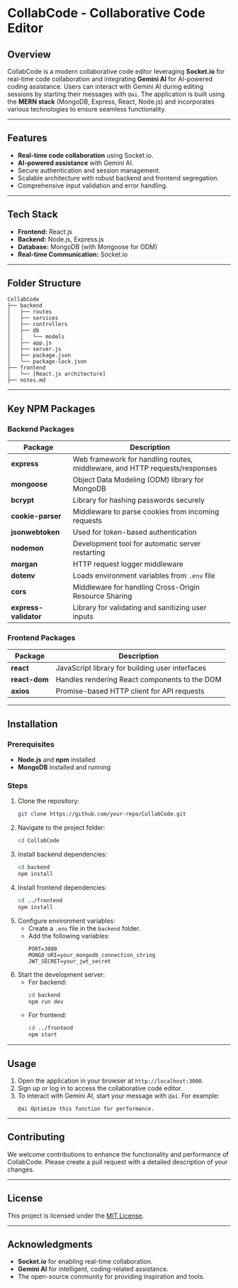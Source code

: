 # CollabCode - Collaborative Code Editor

## Overview

CollabCode is a modern collaborative code editor leveraging **Socket.io** for real-time code collaboration and integrating **Gemini AI** for AI-powered coding assistance. Users can interact with Gemini AI during editing sessions by starting their messages with `@ai`. The application is built using the **MERN stack** (MongoDB, Express, React, Node.js) and incorporates various technologies to ensure seamless functionality.

---

## Features

- **Real-time code collaboration** using Socket.io.
- **AI-powered assistance** with Gemini AI.
- Secure authentication and session management.
- Scalable architecture with robust backend and frontend segregation.
- Comprehensive input validation and error handling.

---

## Tech Stack

- **Frontend:** React.js
- **Backend:** Node.js, Express.js
- **Database:** MongoDB (with Mongoose for ODM)
- **Real-time Communication:** Socket.io

---

## Folder Structure

```
CollabCode
├── backend
│   ├── routes
│   ├── services
│   ├── controllers
│   ├── db
│   │   └── models
│   ├── app.js
│   ├── server.js
│   ├── package.json
│   └── package-lock.json
├── frontend
│   └── [React.js architecture]
├── notes.md
```

---

## Key NPM Packages

### Backend Packages

| Package               | Description                                                                |
| --------------------- | -------------------------------------------------------------------------- |
| **express**           | Web framework for handling routes, middleware, and HTTP requests/responses |
| **mongoose**          | Object Data Modeling (ODM) library for MongoDB                             |
| **bcrypt**            | Library for hashing passwords securely                                     |
| **cookie-parser**     | Middleware to parse cookies from incoming requests                         |
| **jsonwebtoken**      | Used for token-based authentication                                        |
| **nodemon**           | Development tool for automatic server restarting                           |
| **morgan**            | HTTP request logger middleware                                             |
| **dotenv**            | Loads environment variables from `.env` file                               |
| **cors**              | Middleware for handling Cross-Origin Resource Sharing                      |
| **express-validator** | Library for validating and sanitizing user inputs                          |

### Frontend Packages

| Package       | Description                                     |
| ------------- | ----------------------------------------------- |
| **react**     | JavaScript library for building user interfaces |
| **react-dom** | Handles rendering React components to the DOM   |
| **axios**     | Promise-based HTTP client for API requests      |

---

## Installation

### Prerequisites

- **Node.js** and **npm** installed
- **MongoDB** installed and running

### Steps

1. Clone the repository:
   ```bash
   git clone https://github.com/your-repo/CollabCode.git
   ```
2. Navigate to the project folder:
   ```bash
   cd CollabCode
   ```
3. Install backend dependencies:
   ```bash
   cd backend
   npm install
   ```
4. Install frontend dependencies:
   ```bash
   cd ../frontend
   npm install
   ```
5. Configure environment variables:
   - Create a `.env` file in the `backend` folder.
   - Add the following variables:
     ```env
     PORT=3000
     MONGO_URI=your_mongodb_connection_string
     JWT_SECRET=your_jwt_secret
     ```
6. Start the development server:
   - For backend:
     ```bash
     cd backend
     npm run dev
     ```
   - For frontend:
     ```bash
     cd ../frontend
     npm start
     ```

---

## Usage

1. Open the application in your browser at `http://localhost:3000`.
2. Sign up or log in to access the collaborative code editor.
3. To interact with Gemini AI, start your message with `@ai`. For example:
   ```
   @ai Optimize this function for performance.
   ```

---

## Contributing

We welcome contributions to enhance the functionality and performance of CollabCode. Please create a pull request with a detailed description of your changes.

---

## License

This project is licensed under the [MIT License](LICENSE).

---

## Acknowledgments

- **Socket.io** for enabling real-time collaboration.
- **Gemini AI** for intelligent, coding-related assistance.
- The open-source community for providing inspiration and tools.


